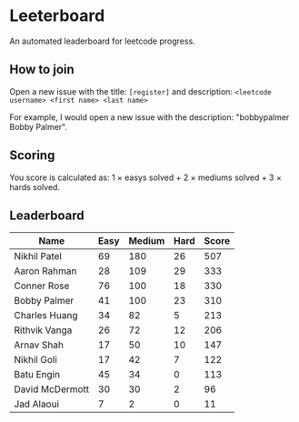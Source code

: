 # Leeterboard

An automated leaderboard for leetcode progress.

## How to join

Open a new issue with the title: `[register]` and description:
`<leetcode username> <first name> <last name>`

For example, I would open a new issue with the description: "bobbypalmer Bobby Palmer".

## Scoring

You score is calculated as:
1 $\times$ easys solved + 2 $\times$ mediums solved + 3 $\times$ hards solved.

## Leaderboard
| Name | Easy | Medium | Hard | Score |
| --- | --- | --- | --- | --- |
| Nikhil Patel | 69 | 180 | 26 | 507 |
| Aaron Rahman | 28 | 109 | 29 | 333 |
| Conner Rose | 76 | 100 | 18 | 330 |
| Bobby Palmer | 41 | 100 | 23 | 310 |
| Charles Huang | 34 | 82 | 5 | 213 |
| Rithvik Vanga | 26 | 72 | 12 | 206 |
| Arnav Shah | 17 | 50 | 10 | 147 |
| Nikhil Goli | 17 | 42 | 7 | 122 |
| Batu Engin | 45 | 34 | 0 | 113 |
| David McDermott | 30 | 30 | 2 | 96 |
| Jad Alaoui | 7 | 2 | 0 | 11 |
